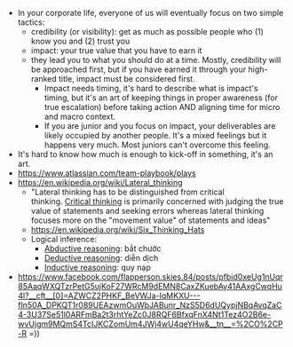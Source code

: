 - In your corporate life, everyone of us will eventually focus on two simple tactics:
	- credibility (or visibility): get as much as possible people who (1) know you and (2) trust you 
	- impact: your true value that you have to earn it
	- they lead you to what you should do at a time. Mostly, credibility will be approached first, but if you have earned it through your high-ranked title, impact must be considered first. 
		- Impact needs timing, it's hard to describe what is impact's timing, but it's an art of keeping things in proper awareness (for true escalation) before taking action AND aligning time for micro and macro context.
		- If you are junior and you focus on impact, your deliverables are likely occupied by another people. It's a mixed feelings but it happens very much. Most juniors can't overcome this feeling.
- It's hard to know how much is enough to kick-off in something, it's an art.
- https://www.atlassian.com/team-playbook/plays
- https://en.wikipedia.org/wiki/Lateral_thinking
	- "Lateral thinking has to be distinguished from critical thinking. [Critical thinking](https://en.wikipedia.org/wiki/Critical_thinking "Critical thinking") is primarily concerned with judging the true value of statements and seeking errors whereas lateral thinking focuses more on the "movement value" of statements and ideas"
	- https://en.wikipedia.org/wiki/Six_Thinking_Hats
	- Logical inference:
		- [Abductive reasoning](https://en.wikipedia.org/wiki/Abductive_reasoning "Abductive reasoning"): bắt chước
		- [Deductive reasoning](https://en.wikipedia.org/wiki/Deductive_reasoning): diễn dịch
		- [Inductive reasoning](https://en.wikipedia.org/wiki/Inductive_reasoning): quy nạp
- https://www.facebook.com/flapperson.skies.84/posts/pfbid0xeUg1nUqr85AaqWXQTzrPetG5ujKoF27WRcM9dEMN8CaxZKuebAy41AAxgCwqHu4l?__cft__[0]=AZWCZ2PHKF_BeVWJa-IqMKXU---fln50A_DPKQT1r089UEAzwmOuWbJABunr_NzS5D6dUQypjNBqAvqZaC4-3U37Se51l0ARFmBa2t3rhtYeZc0J8RQF6BfxqFnX4Nt1Tez4O2B6e-wvUjgm9MQmS4TcIJKCZomUm4JWj4wU4qeYHw&__tn__=%2CO%2CP-R =))